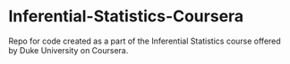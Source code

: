 # Inferential-Statistics-Coursera
Repo for code created as a part of the Inferential Statistics course offered by Duke University on Coursera. 
